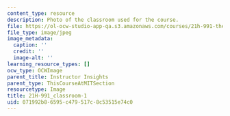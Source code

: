 ```yaml
---
content_type: resource
description: Photo of the classroom used for the course.
file: https://ol-ocw-studio-app-qa.s3.amazonaws.com/courses/21h-991-theories-and-methods-in-the-study-of-history-fall-2014/071992b86595c479517c8c53515e74c0_21H-991_classroom-1.JPG
file_type: image/jpeg
image_metadata:
  caption: ''
  credit: ''
  image-alt: ''
learning_resource_types: []
ocw_type: OCWImage
parent_title: Instructor Insights
parent_type: ThisCourseAtMITSection
resourcetype: Image
title: 21H-991_classroom-1
uid: 071992b8-6595-c479-517c-8c53515e74c0
---
```

